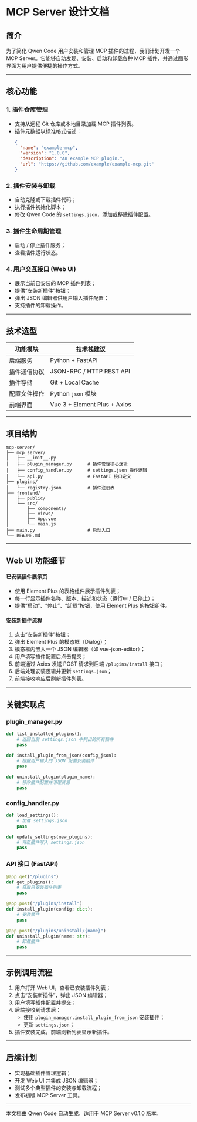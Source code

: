 # MCP Server 设计文档

## 简介

为了简化 Qwen Code 用户安装和管理 MCP 插件的过程，我们计划开发一个 MCP Server。它能够自动发现、安装、启动和卸载各种 MCP 插件，并通过图形界面为用户提供便捷的操作方式。

---

## 核心功能

### 1. 插件仓库管理
- 支持从远程 Git 仓库或本地目录加载 MCP 插件列表。
- 插件元数据以标准格式描述：
  ```json
  {
    "name": "example-mcp",
    "version": "1.0.0",
    "description": "An example MCP plugin.",
    "url": "https://github.com/example/example-mcp.git"
  }
  ```

### 2. 插件安装与卸载
- 自动克隆或下载插件代码；
- 执行插件初始化脚本；
- 修改 Qwen Code 的 `settings.json`，添加或移除插件配置。

### 3. 插件生命周期管理
- 启动 / 停止插件服务；
- 查看插件运行状态。

### 4. 用户交互接口 (Web UI)
- 展示当前已安装的 MCP 插件列表；
- 提供“安装新插件”按钮；
- 弹出 JSON 编辑器供用户输入插件配置；
- 支持插件的卸载操作。

---

## 技术选型

| 功能模块        | 技术栈建议                     |
|----------------|--------------------------------|
| 后端服务        | Python + FastAPI               |
| 插件通信协议    | JSON-RPC / HTTP REST API       |
| 插件存储        | Git + Local Cache              |
| 配置文件操作    | Python `json` 模块             |
| 前端界面        | Vue 3 + Element Plus + Axios   |

---

## 项目结构

```
mcp-server/
├── mcp_server/
│   ├── __init__.py
│   ├── plugin_manager.py      # 插件管理核心逻辑
│   ├── config_handler.py      # settings.json 操作逻辑
│   └── api.py                 # FastAPI 接口定义
├── plugins/
│   └── registry.json          # 插件注册表
├── frontend/
│   ├── public/
│   └── src/
│       ├── components/
│       ├── views/
│       ├── App.vue
│       └── main.js
├── main.py                    # 启动入口
└── README.md
```

---

## Web UI 功能细节

#### 已安装插件展示页
- 使用 Element Plus 的表格组件展示插件列表；
- 每一行显示插件名称、版本、描述和状态（运行中 / 已停止）；
- 提供“启动”、“停止”、“卸载”按钮，使用 Element Plus 的按钮组件。

#### 安装新插件流程
1. 点击“安装新插件”按钮；
2. 弹出 Element Plus 的模态框（Dialog）；
3. 模态框内嵌入一个 JSON 编辑器（如 vue-json-editor）；
4. 用户填写插件配置后点击提交；
5. 前端通过 Axios 发送 POST 请求到后端 `/plugins/install` 接口；
6. 后端处理安装逻辑并更新 `settings.json`；
7. 前端接收响应后刷新插件列表。

---

## 关键实现点

### plugin_manager.py
```python
def list_installed_plugins():
    # 返回当前 settings.json 中列出的所有插件
    pass

def install_plugin_from_json(config_json):
    # 根据用户输入的 JSON 配置安装插件
    pass

def uninstall_plugin(plugin_name):
    # 移除插件配置并清理资源
    pass
```

### config_handler.py
```python
def load_settings():
    # 加载 settings.json
    pass

def update_settings(new_plugins):
    # 将新插件写入 settings.json
    pass
```

### API 接口 (FastAPI)
```python
@app.get("/plugins")
def get_plugins():
    # 获取已安装插件列表
    pass

@app.post("/plugins/install")
def install_plugin(config: dict):
    # 安装插件
    pass

@app.post("/plugins/uninstall/{name}")
def uninstall_plugin(name: str):
    # 卸载插件
    pass
```

---

## 示例调用流程

1. 用户打开 Web UI，查看已安装插件列表；
2. 点击“安装新插件”，弹出 JSON 编辑器；
3. 用户填写插件配置并提交；
4. 后端接收到请求后：
   - 使用 `plugin_manager.install_plugin_from_json` 安装插件；
   - 更新 `settings.json`；
5. 插件安装完成，前端刷新列表显示新插件。

---

## 后续计划

- 实现基础插件管理逻辑；
- 开发 Web UI 并集成 JSON 编辑器；
- 测试多个典型插件的安装与卸载流程；
- 发布初版 MCP Server 工具。

---
本文档由 Qwen Code 自动生成，适用于 MCP Server v0.1.0 版本。